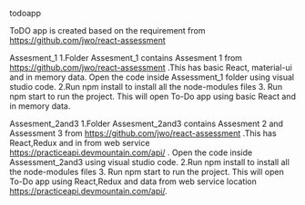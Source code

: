 todoapp

ToDO app is created based on the requirement from https://github.com/jwo/react-assessment

Assesment_1
1.Folder Assesment_1 contains Assesment 1 from https://github.com/jwo/react-assessment .This has basic React, material-ui and in memory data. Open the code inside Assessment_1 folder using visual studio code.
2.Run npm install to install all the node-modules files
3. Run npm start to run the project. This will open To-Do app using basic React and in memory data.



Assesment_2and3
1.Folder Assesment_2and3 contains Assesment 2 and Assessment 3 from https://github.com/jwo/react-assessment .This has React,Redux and in from web service https://practiceapi.devmountain.com/api/ . Open the code inside Assessment_2and3 using visual studio code.
2.Run npm install to install all the node-modules files
3. Run npm start to run the project. This will open To-Do app using React,Redux and data from web service location https://practiceapi.devmountain.com/api/. 

